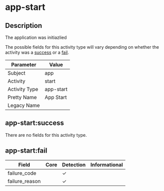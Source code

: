 app-start
=========

Description
-----------
The application was initiazlied

The possible fields for this activity type will vary depending on whether the activity was a [success](#app-startsuccess) or a [fail](#app-startfail).

| Parameter     | Value     |
| ------------- | --------- |
| Subject       | app       |
| Activity      | start     |
| Activity Type | app-start |
| Pretty Name   | App Start |
| Legacy Name   |           |

app-start:success
-----------------

There are no fields for this activity type.


app-start:fail
--------------

| Field          | Core | Detection | Informational |
| -------------- | ---- | --------- | ------------- |
| failure_code   |      | &#10003;  |               |
| failure_reason |      | &#10003;  |               |